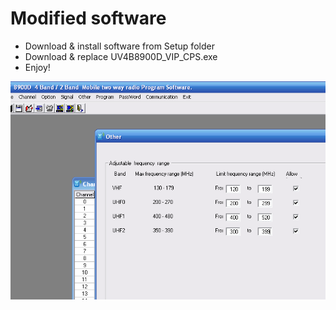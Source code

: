 # Modified software

- Download & install software from Setup folder
- Download & replace UV4B8900D_VIP_CPS.exe
- Enjoy!

![ExtendRange](ExtendRange.png)
